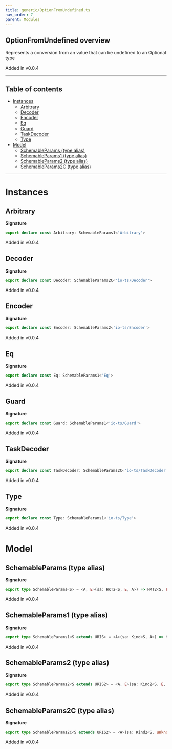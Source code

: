 ```yaml
---
title: generic/OptionFromUndefined.ts
nav_order: 7
parent: Modules
---
```


## OptionFromUndefined overview

Represents a conversion from an value that can be undefined to an Optional type

Added in v0.0.4

---

<h2 class="text-delta">Table of contents</h2>

- [Instances](#instances)
  - [Arbitrary](#arbitrary)
  - [Decoder](#decoder)
  - [Encoder](#encoder)
  - [Eq](#eq)
  - [Guard](#guard)
  - [TaskDecoder](#taskdecoder)
  - [Type](#type)
- [Model](#model)
  - [SchemableParams (type alias)](#schemableparams-type-alias)
  - [SchemableParams1 (type alias)](#schemableparams1-type-alias)
  - [SchemableParams2 (type alias)](#schemableparams2-type-alias)
  - [SchemableParams2C (type alias)](#schemableparams2c-type-alias)

---

# Instances

## Arbitrary

**Signature**

```ts
export declare const Arbitrary: SchemableParams1<'Arbitrary'>
```

Added in v0.0.4

## Decoder

**Signature**

```ts
export declare const Decoder: SchemableParams2C<'io-ts/Decoder'>
```

Added in v0.0.4

## Encoder

**Signature**

```ts
export declare const Encoder: SchemableParams2<'io-ts/Encoder'>
```

Added in v0.0.4

## Eq

**Signature**

```ts
export declare const Eq: SchemableParams1<'Eq'>
```

Added in v0.0.4

## Guard

**Signature**

```ts
export declare const Guard: SchemableParams1<'io-ts/Guard'>
```

Added in v0.0.4

## TaskDecoder

**Signature**

```ts
export declare const TaskDecoder: SchemableParams2C<'io-ts/TaskDecoder'>
```

Added in v0.0.4

## Type

**Signature**

```ts
export declare const Type: SchemableParams1<'io-ts/Type'>
```

Added in v0.0.4

# Model

## SchemableParams (type alias)

**Signature**

```ts
export type SchemableParams<S> = <A, E>(sa: HKT2<S, E, A>) => HKT2<S, E | undefined, O.Option<A>>
```

Added in v0.0.4

## SchemableParams1 (type alias)

**Signature**

```ts
export type SchemableParams1<S extends URIS> = <A>(sa: Kind<S, A>) => Kind<S, O.Option<A>>
```

Added in v0.0.4

## SchemableParams2 (type alias)

**Signature**

```ts
export type SchemableParams2<S extends URIS2> = <A, E>(sa: Kind2<S, E, A>) => Kind2<S, E | undefined, O.Option<A>>
```

Added in v0.0.4

## SchemableParams2C (type alias)

**Signature**

```ts
export type SchemableParams2C<S extends URIS2> = <A>(sa: Kind2<S, unknown, A>) => Kind2<S, unknown, O.Option<A>>
```

Added in v0.0.4
